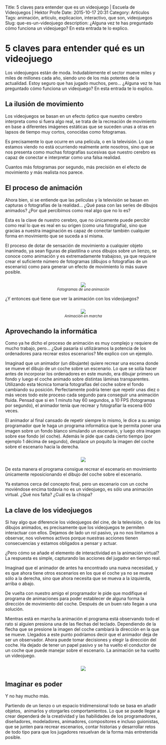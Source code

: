 Title: 5 claves para entender que es un videojuego | Escuela de Videojuegos | Hektor Profe
Date: 2015-10-17 20:31
Category: Artículos
Tags: animación, articulo, explicacion, interactivo, que son, videojuegos
Slug: que-es-un-videojuego
description: ¿Alguna vez te has preguntado cómo funciona un videojuego? En esta entrada te lo explico.

# 5 claves para entender qué es un videojuego

Los videojuegos están de moda. Indudablemente el sector mueve miles y
miles de millones cada año, siendo uno de los más potentes de la
actualidad. Estoy seguro que has jugado muchos, pero… ¿Alguna vez te has
preguntado cómo funciona un videojuego? En esta entrada te lo
explico.

## La ilusión de movimiento

Los videojuegos se basan en un efecto óptico que nuestro cerebro
interpreta como si fuera algo real, se trata de la recreación de
movimiento en base a diferentes imágenes estáticas que se suceden unas a
otras en lapsos de tiempo muy cortos, conocidas como
fotogramas.

Es precisamente lo que ocurre en una película, o en la televisión. Lo
que estamos viendo no está ocurriendo realmente ante nosotros, sino que
se nos presenta como muchas fotografías sucesivas que nuestro cerebro es
capaz de conectar e interpretar como una falsa
realidad.

Cuantos más fotogramas por segundo, más precisión en el efecto de
movimiento y más realista nos parece.

## El proceso de animación

Ahora bien, si se entiende que las películas y la televisión se basan
en capturas o fotografías de la realidad… ¿Qué pasa con las series de
dibujos animados? ¿Por qué percibimos como real algo que no lo
es?

Esta es la clave de nuestro cerebro, que no únicamente puede percibir
como real lo que es real en su origen (como una fotografía), sino que
gracias a nuestra imaginación es capaz de conectar también cualquier
forma en movimiento que se suceda a sí
misma.

El proceso de dotar de sensación de movimiento a cualquier objeto
inanimado, ya sean figuras de plastilina o unos dibujos sobre un lienzo,
se conoce como animación y es extremadamente trabajoso, ya que requiere
crear el suficiente número de fotogramas (dibujos o fotografías de un
escenario) como para generar un efecto de movimiento lo más suave
posible.

<div style="text-align:center;margin-top:25px">
    <img src="{{cdn}}/wp-content/uploads/2015/10/animacion.png"/><br>
    <small><i>Fotogramas de una animación</i></small>
</div>

¿Y entonces qué tiene que ver la animación con los videojuegos?

<div style="text-align:center;margin-top:25px">
    <img src="{{cdn}}/wp-content/uploads/2015/10/animacion_final.gif"/><br>
    <small><i>Animación en marcha</i></small>
</div>

## Aprovechando la informática

Como ya he dicho el proceso de animación es muy complejo y requiere de
mucho trabajo, pero… ¿Qué pasaría si utilizáramos la potencia de los
ordenadores para recrear estos escenarios? Me explico con un
ejemplo.

Imaginad que un animador (un dibujante) quiere recrear una escena donde
se mueve el dibujo de un coche sobre un escenario. Lo que se solía hacer
antes de incorporar los ordenadores en este mundo, era dibujar primero
un fondo y luego el coche animado sobre distintas láminas transparentes.
Utilizando esta técnica tomaría fotografías del coche sobre el fondo
cambiando su posición. Perfectamente podría tener que repetir unas diez
o más veces todo este proceso cada segundo para conseguir una animación
fluida. Pensad que si en 1 minuto hay 60 segundos, a 10 FPS (fotogramas
por segundo), el animador tenía que recrear y fotografiar la escena 600
veces.

El animador al final cansado de repetir siempre lo mismo, le dice a su
amigo programador que le haga un programa informática que le permita
poner una imagen sobre un fondo blanco simulando un escenario, y luego
otra imagen sobre ese fondo (el coche). Además le pide que cada cierto
tiempo (por ejemplo 1 décima de segundo), desplace un poquito la imagen
del coche sobre el escenario hacia la
derecha.

<div style="text-align:center;margin-top:25px"><img src="{{cdn}}/wp-content/uploads/2015/10/joven.jpg"/></div>

De esta manera el programa consigue recrear el escenario en movimiento
únicamente reposicionando el dibujo del coche sobre el
escenario.

Ya estamos cerca del concepto final, pero un escenario con un coche
moviéndose encima todavía no es un videojuego, es sólo una animación
virtual. ¿Qué nos falta? ¿Cuál es la chispa?

## La clave de los videojuegos

Si hay algo que diferencie los videojuegos del cine, de la televisión,
o de los dibujos animados, es precisamente que los videojuegos te
permiten interactuar con ellos. Dejamos de lado un rol pasivo, ya no nos
limitamos a observar, nos volvemos activos porque nuestras acciones
tienen consecuencias y estamos obligados a pensar y
actuar.

¿Pero cómo se añade el elemento de interactividad en la animación
virtual? La respuesta es simple, capturando las acciones del jugador en
tiempo real.

Imaginad que el animador de antes ha encontrado una nueva necesidad, y
es que ahora tiene otros escenarios en los que el coche ya no se mueve
sólo a la derecha, sino que ahora necesita que se mueva a la izquierda,
arriba o abajo.

De vuelta con nuestro amigo el programador le pide que modifique el
programa de animaciones para poder establecer de alguna forma la
dirección de movimiento del coche. Después de un buen rato llegan a una
solución.

Mientras está en marcha la animación el programa está observando todo
el rato si alguien presiona una de las flechas del teclado. Dependiendo
de la flecha que se presione la imagen del coche cambiará la dirección
en la que se mueve.
Llegados a este punto podríamos decir que el animador deja de ser un
observador. Ahora puede tomar decisiones y elegir la dirección del
coche. Ha dejado de tener un papel pasivo y se ha vuelto el conductor de
un coche que puede manejar sobre el escenario. La animación se ha vuelto
un videojuego.

<div style="text-align:center;margin-top:25px"><img src="{{cdn}}/wp-content/uploads/2015/10/videojuegos-gtp.jpg"/></div>

## Imaginar es poder

Y no hay mucho más. 

Partiendo de un lienzo o un espacio tridimensional
todo se basa en añadir objetos,  animarlos y otorgarles comportamientos.
Lo que se puede llegar a crear dependerá de la creatividad y las
habilidades de los programadores, diseñadores, modeladores, animadores,
compositores e incluso guionistas, que se junten para recrear
escenarios, contar historias y desarrollar retos de todo tipo para que
los jugadores resuelvan de la forma más entretenida
posible.

<style>
@media (max-width: 1219.9px){
    .md-nav__item:last-child {
        display: inherit !important;
    }
}

@media (max-width: 667.9px){

    h2 {
        width: 100%;
    }

    .md-typeset h2{
        margin-top: 0;
    }

    .md-main__inner {
        padding-top:0.4em;
    }
}

@media (min-width: 1219.9px){
    .md-nav__link--active {
        padding-left:0 !important;
    }
}
</style>